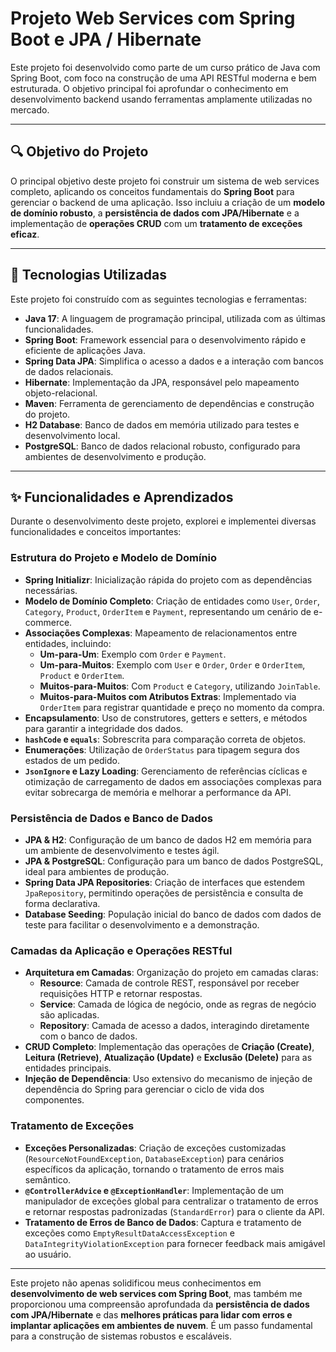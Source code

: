 # Projeto Web Services com Spring Boot e JPA / Hibernate

Este projeto foi desenvolvido como parte de um curso prático de Java com Spring Boot, com foco na construção de uma API RESTful moderna e bem estruturada. O objetivo principal foi aprofundar o conhecimento em desenvolvimento backend usando ferramentas amplamente utilizadas no mercado.

---

## 🔍 Objetivo do Projeto

O principal objetivo deste projeto foi construir um sistema de web services completo, aplicando os conceitos fundamentais do **Spring Boot** para gerenciar o backend de uma aplicação. Isso incluiu a criação de um **modelo de domínio robusto**, a **persistência de dados com JPA/Hibernate** e a implementação de **operações CRUD** com um **tratamento de exceções eficaz**.

---

## 🚀 Tecnologias Utilizadas

Este projeto foi construído com as seguintes tecnologias e ferramentas:

* **Java 17**: A linguagem de programação principal, utilizada com as últimas funcionalidades.
* **Spring Boot**: Framework essencial para o desenvolvimento rápido e eficiente de aplicações Java.
* **Spring Data JPA**: Simplifica o acesso a dados e a interação com bancos de dados relacionais.
* **Hibernate**: Implementação da JPA, responsável pelo mapeamento objeto-relacional.
* **Maven**: Ferramenta de gerenciamento de dependências e construção do projeto.
* **H2 Database**: Banco de dados em memória utilizado para testes e desenvolvimento local.
* **PostgreSQL**: Banco de dados relacional robusto, configurado para ambientes de desenvolvimento e produção.

---

## ✨ Funcionalidades e Aprendizados

Durante o desenvolvimento deste projeto, explorei e implementei diversas funcionalidades e conceitos importantes:

### Estrutura do Projeto e Modelo de Domínio
* **Spring Initializr**: Inicialização rápida do projeto com as dependências necessárias.
* **Modelo de Domínio Completo**: Criação de entidades como `User`, `Order`, `Category`, `Product`, `OrderItem` e `Payment`, representando um cenário de e-commerce.
* **Associações Complexas**: Mapeamento de relacionamentos entre entidades, incluindo:
    * **Um-para-Um**: Exemplo com `Order` e `Payment`.
    * **Um-para-Muitos**: Exemplo com `User` e `Order`, `Order` e `OrderItem`, `Product` e `OrderItem`.
    * **Muitos-para-Muitos**: Com `Product` e `Category`, utilizando `JoinTable`.
    * **Muitos-para-Muitos com Atributos Extras**: Implementado via `OrderItem` para registrar quantidade e preço no momento da compra.
* **Encapsulamento**: Uso de construtores, getters e setters, e métodos para garantir a integridade dos dados.
* **`hashCode` e `equals`**: Sobrescrita para comparação correta de objetos.
* **Enumerações**: Utilização de `OrderStatus` para tipagem segura dos estados de um pedido.
* **`JsonIgnore` e Lazy Loading**: Gerenciamento de referências cíclicas e otimização de carregamento de dados em associações complexas para evitar sobrecarga de memória e melhorar a performance da API.

### Persistência de Dados e Banco de Dados
* **JPA & H2**: Configuração de um banco de dados H2 em memória para um ambiente de desenvolvimento e testes ágil.
* **JPA & PostgreSQL**: Configuração para um banco de dados PostgreSQL, ideal para ambientes de produção.
* **Spring Data JPA Repositories**: Criação de interfaces que estendem `JpaRepository`, permitindo operações de persistência e consulta de forma declarativa.
* **Database Seeding**: População inicial do banco de dados com dados de teste para facilitar o desenvolvimento e a demonstração.

### Camadas da Aplicação e Operações RESTful
* **Arquitetura em Camadas**: Organização do projeto em camadas claras:
    * **Resource**: Camada de controle REST, responsável por receber requisições HTTP e retornar respostas.
    * **Service**: Camada de lógica de negócio, onde as regras de negócio são aplicadas.
    * **Repository**: Camada de acesso a dados, interagindo diretamente com o banco de dados.
* **CRUD Completo**: Implementação das operações de **Criação (Create)**, **Leitura (Retrieve)**, **Atualização (Update)** e **Exclusão (Delete)** para as entidades principais.
* **Injeção de Dependência**: Uso extensivo do mecanismo de injeção de dependência do Spring para gerenciar o ciclo de vida dos componentes.

### Tratamento de Exceções
* **Exceções Personalizadas**: Criação de exceções customizadas (`ResourceNotFoundException`, `DatabaseException`) para cenários específicos da aplicação, tornando o tratamento de erros mais semântico.
* **`@ControllerAdvice` e `@ExceptionHandler`**: Implementação de um manipulador de exceções global para centralizar o tratamento de erros e retornar respostas padronizadas (`StandardError`) para o cliente da API.
* **Tratamento de Erros de Banco de Dados**: Captura e tratamento de exceções como `EmptyResultDataAccessException` e `DataIntegrityViolationException` para fornecer feedback mais amigável ao usuário.

---

Este projeto não apenas solidificou meus conhecimentos em **desenvolvimento de web services com Spring Boot**, mas também me proporcionou uma compreensão aprofundada da **persistência de dados com JPA/Hibernate** e das **melhores práticas para lidar com erros e implantar aplicações em ambientes de nuvem**. É um passo fundamental para a construção de sistemas robustos e escaláveis.
